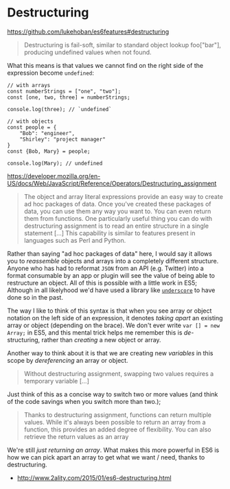 # Destructuring 

https://github.com/lukehoban/es6features#destructuring

> Destructuring is fail-soft, similar to standard object lookup foo["bar"], producing undefined values when not found.

What this means is that values we cannot find on the right side of the expression become `undefined`:

```
// with arrays
const numberStrings = ["one", "two"];
const [one, two, three] = numberStrings;

console.log(three); // `undefined`

// with objects
const people = {
    "Bob": "engineer",
    "Shirley": "project manager"
}
const {Bob, Mary} = people;

console.log(Mary); // undefined

```

https://developer.mozilla.org/en-US/docs/Web/JavaScript/Reference/Operators/Destructuring_assignment

> The object and array literal expressions provide an easy way to create ad hoc packages of data. Once you've created these packages of data, you can use them any way you want to. You can even return them from functions.
> One particularly useful thing you can do with destructuring assignment is to read an entire structure in a single statement [...]
> This capability is similar to features present in languages such as Perl and Python.

Rather than saying "ad hoc packages of data" here, I would say it allows you to _reassemble_ objects and arrays into a completely different structure. Anyone who has had to reformat `JSON` from an API (e.g. Twitter) into a format consumable by an app or plugin will see the value of being able to restructure an object.  All of this is possible with a little work in ES5; Although in all likelyhood we'd have used a library like [`underscore`](http://underscorejs.org/) to have done so in the past. 

The way I like to think of this syntax is that when you see array or object notation on the left side of an expression, it denotes _taking apart_ an existing array or object (depending on the brace).  We don't ever write `var [] = new Array;` in ES5, and this mental trick helps me remember this is _de_-structuring, rather than _creating_ a new object or array. 

Another way to think about it is that we are creating new _variables_ in this scope by _dereferencing_ an array or object.


> Without destructuring assignment, swapping two values requires a temporary variable [...]

Just think of this as a concise way to switch two or more values (and think of the code savings when you switch more than two.);


> Thanks to destructuring assignment, functions can return multiple values. While it's always been possible to return an array from a function, this provides an added degree of flexibility.
> You can also retrieve the return values as an array

We're still _just returning an array_.  What makes this more powerful in ES6 is how we can pick apart an array to get what we want / need, thanks to destructuring. 


* http://www.2ality.com/2015/01/es6-destructuring.html
